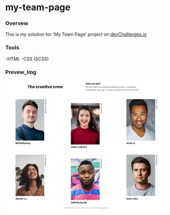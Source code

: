 # my-team-page

### Overvew

This is my solution for 'My Team Page' project on [devChallenges.io](https://devchallenges.io/)

### Tools

-HTML
-CSS (SCSS)

### Prevew_Img

![my-team-page_prevew](https://github.com/varJonathanR/my-team-page/blob/main/assets/my-team-page_prevew.png)
